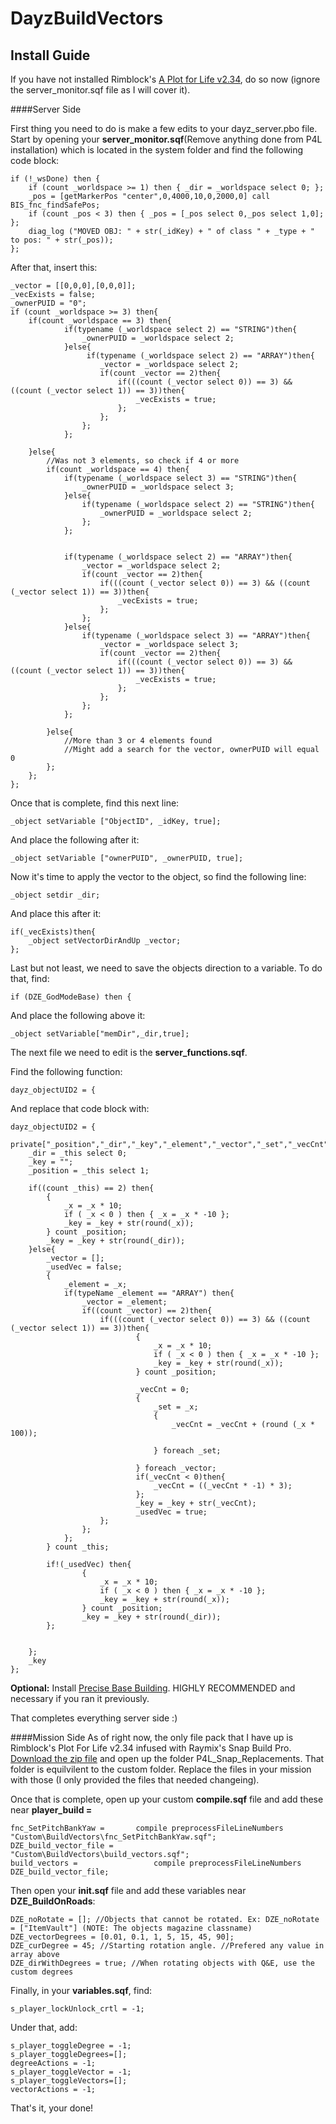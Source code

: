DayzBuildVectors
================

Install Guide
-------------

If you have not installed Rimblock's [A Plot for Life v2.34](https://github.com/RimBlock/Epoch/tree/master/A%20Plot%20for%20Life/v2.34%20%26%20Snap%20Pro%20v1.4.1), do so now (ignore the server_monitor.sqf file as I will cover it).

####Server Side

First thing you need to do is make a few edits to your dayz_server.pbo file.
Start by opening your **server_monitor.sqf**(Remove anything done from P4L installation) which is located in the system folder and find the following code block:

```
if (!_wsDone) then {
	if (count _worldspace >= 1) then { _dir = _worldspace select 0; };
	_pos = [getMarkerPos "center",0,4000,10,0,2000,0] call BIS_fnc_findSafePos;
	if (count _pos < 3) then { _pos = [_pos select 0,_pos select 1,0]; };
	diag_log ("MOVED OBJ: " + str(_idKey) + " of class " + _type + " to pos: " + str(_pos));
};
```

After that, insert this:
```
_vector = [[0,0,0],[0,0,0]];
_vecExists = false;
_ownerPUID = "0";	
if (count _worldspace >= 3) then{
	if(count _worldspace == 3) then{
			if(typename (_worldspace select 2) == "STRING")then{
				_ownerPUID = _worldspace select 2;
			}else{
				 if(typename (_worldspace select 2) == "ARRAY")then{
					_vector = _worldspace select 2;
					if(count _vector == 2)then{
						if(((count (_vector select 0)) == 3) && ((count (_vector select 1)) == 3))then{
							_vecExists = true;
						};
					};
				};					
			};
			
	}else{
		//Was not 3 elements, so check if 4 or more
		if(count _worldspace == 4) then{
			if(typename (_worldspace select 3) == "STRING")then{
				_ownerPUID = _worldspace select 3;
			}else{
				if(typename (_worldspace select 2) == "STRING")then{
					_ownerPUID = _worldspace select 2;
				};
			};
	
	
			if(typename (_worldspace select 2) == "ARRAY")then{
				_vector = _worldspace select 2;
				if(count _vector == 2)then{
					if(((count (_vector select 0)) == 3) && ((count (_vector select 1)) == 3))then{
						_vecExists = true;
					};
				};
			}else{
				if(typename (_worldspace select 3) == "ARRAY")then{
					_vector = _worldspace select 3;
					if(count _vector == 2)then{
						if(((count (_vector select 0)) == 3) && ((count (_vector select 1)) == 3))then{
							_vecExists = true;
						};
					};
				};
			};
			
		}else{
			//More than 3 or 4 elements found
			//Might add a search for the vector, ownerPUID will equal 0
		};
	};
}; 
```

Once that is complete, find this next line:
```
_object setVariable ["ObjectID", _idKey, true];
```
And place the following after it:
```
_object setVariable ["ownerPUID", _ownerPUID, true];
```
Now it's time to apply the vector to the object, so find the following line:
```
_object setdir _dir;
```
And place this after it:
```
if(_vecExists)then{
	_object setVectorDirAndUp _vector;
}; 
```
Last but not least, we need to save the objects direction to a variable. To do that, find:
```
if (DZE_GodModeBase) then {
```
And place the following above it:
```
_object setVariable["memDir",_dir,true];
```


The next file we need to edit is the **server_functions.sqf**.

Find the following function:
```
dayz_objectUID2 = {
```
And replace that code block with:
```
dayz_objectUID2 = {
	private["_position","_dir","_key","_element","_vector","_set","_vecCnt","_usedVec"];
	_dir = _this select 0;
	_key = "";
	_position = _this select 1;
	
	if((count _this) == 2) then{
		{
			_x = _x * 10;
			if ( _x < 0 ) then { _x = _x * -10 };
			_key = _key + str(round(_x));
		} count _position;
		_key = _key + str(round(_dir));
	}else{
		_vector = [];
		_usedVec = false;
		{
			_element = _x;
			if(typeName _element == "ARRAY") then{
				_vector = _element;
				if((count _vector) == 2)then{
					if(((count (_vector select 0)) == 3) && ((count (_vector select 1)) == 3))then{
							{
								_x = _x * 10;
								if ( _x < 0 ) then { _x = _x * -10 };
								_key = _key + str(round(_x));
							} count _position;
							
							_vecCnt = 0;
							{
								_set = _x;
								{
									_vecCnt = _vecCnt + (round (_x * 100));
									
								} foreach _set;
								
							} foreach _vector;
							if(_vecCnt < 0)then{
								_vecCnt = ((_vecCnt * -1) * 3);
							};
							_key = _key + str(_vecCnt);
							_usedVec = true;
					};
				};
			};
		} count _this;
		
		if!(_usedVec) then{
				{
					_x = _x * 10;
					if ( _x < 0 ) then { _x = _x * -10 };
					_key = _key + str(round(_x));
				} count _position;
				_key = _key + str(round(_dir));
		};
		
		
	};
	_key
};
```

**Optional:** Install [Precise Base Building](http://epochmod.com/forum/index.php?/topic/15813-release-v103-precise-base-building-persistent-bases-after-restart/). HIGHLY RECOMMENDED and necessary if you ran it previously.  

That completes everything server side :)

####Mission Side
As of right now, the only file pack that I have up is Rimblock's Plot For Life v2.34 infused with Raymix's Snap Build Pro.
[Download the zip file](https://github.com/strikerforce/DayzBuildVectors/archive/master.zip) and open up the folder P4L\_Snap_Replacements. That folder is equilvilent to the custom folder.
Replace the files in your mission with those (I only provided the files that needed changeing).

Once that is complete, open up your custom **compile.sqf** file and add these near **player_build =**
```
fnc_SetPitchBankYaw =       compile preprocessFileLineNumbers "Custom\BuildVectors\fnc_SetPitchBankYaw.sqf";
DZE_build_vector_file = 		"Custom\BuildVectors\build_vectors.sqf";
build_vectors = 				compile preprocessFileLineNumbers DZE_build_vector_file;
```
Then open your **init.sqf** file and add these variables near **DZE_BuildOnRoads**:
```
DZE_noRotate = []; //Objects that cannot be rotated. Ex: DZE_noRotate = ["ItemVault"] (NOTE: The objects magazine classname)
DZE_vectorDegrees = [0.01, 0.1, 1, 5, 15, 45, 90];
DZE_curDegree = 45; //Starting rotation angle. //Prefered any value in array above
DZE_dirWithDegrees = true; //When rotating objects with Q&E, use the custom degrees
```

Finally, in your **variables.sqf**, find:
```
s_player_lockUnlock_crtl = -1;
```
Under that, add:
```
s_player_toggleDegree = -1;
s_player_toggleDegrees=[];
degreeActions = -1;
s_player_toggleVector = -1;
s_player_toggleVectors=[];
vectorActions = -1;
```


That's it, your done!
